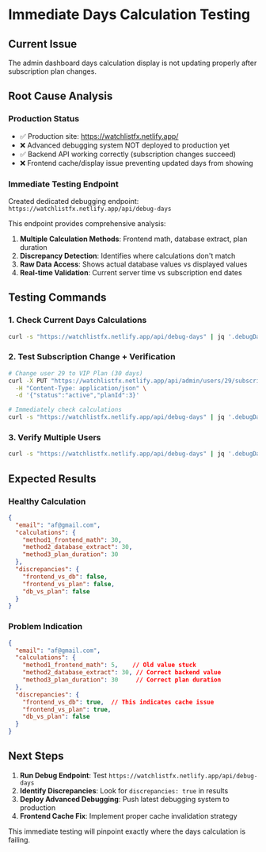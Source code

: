 # Immediate Days Calculation Testing

## Current Issue
The admin dashboard days calculation display is not updating properly after subscription plan changes.

## Root Cause Analysis

### Production Status
- ✅ Production site: https://watchlistfx.netlify.app/
- ❌ Advanced debugging system NOT deployed to production yet
- ✅ Backend API working correctly (subscription changes succeed)
- ❌ Frontend cache/display issue preventing updated days from showing

### Immediate Testing Endpoint
Created dedicated debugging endpoint: `https://watchlistfx.netlify.app/api/debug-days`

This endpoint provides comprehensive analysis:
1. **Multiple Calculation Methods**: Frontend math, database extract, plan duration
2. **Discrepancy Detection**: Identifies where calculations don't match
3. **Raw Data Access**: Shows actual database values vs displayed values
4. **Real-time Validation**: Current server time vs subscription end dates

## Testing Commands

### 1. Check Current Days Calculations
```bash
curl -s "https://watchlistfx.netlify.app/api/debug-days" | jq '.debugData[] | select(.email == "af@gmail.com")'
```

### 2. Test Subscription Change + Verification
```bash
# Change user 29 to VIP Plan (30 days)
curl -X PUT "https://watchlistfx.netlify.app/api/admin/users/29/subscription" \
  -H "Content-Type: application/json" \
  -d '{"status":"active","planId":3}'

# Immediately check calculations
curl -s "https://watchlistfx.netlify.app/api/debug-days" | jq '.debugData[] | select(.userId == 29)'
```

### 3. Verify Multiple Users
```bash
curl -s "https://watchlistfx.netlify.app/api/debug-days" | jq '.debugData[] | {email, planName, calculations, discrepancies}'
```

## Expected Results

### Healthy Calculation
```json
{
  "email": "af@gmail.com",
  "calculations": {
    "method1_frontend_math": 30,
    "method2_database_extract": 30,
    "method3_plan_duration": 30
  },
  "discrepancies": {
    "frontend_vs_db": false,
    "frontend_vs_plan": false,
    "db_vs_plan": false
  }
}
```

### Problem Indication
```json
{
  "email": "af@gmail.com", 
  "calculations": {
    "method1_frontend_math": 5,    // Old value stuck
    "method2_database_extract": 30, // Correct backend value
    "method3_plan_duration": 30     // Correct plan duration
  },
  "discrepancies": {
    "frontend_vs_db": true,  // This indicates cache issue
    "frontend_vs_plan": true,
    "db_vs_plan": false
  }
}
```

## Next Steps

1. **Run Debug Endpoint**: Test `https://watchlistfx.netlify.app/api/debug-days`
2. **Identify Discrepancies**: Look for `discrepancies: true` in results
3. **Deploy Advanced Debugging**: Push latest debugging system to production
4. **Frontend Cache Fix**: Implement proper cache invalidation strategy

This immediate testing will pinpoint exactly where the days calculation is failing.